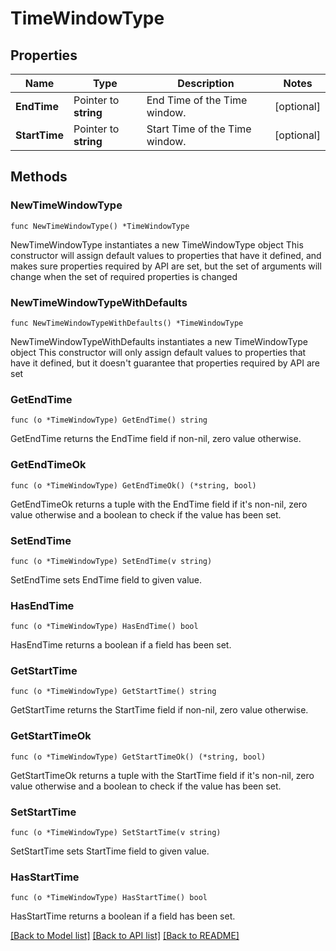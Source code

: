 # TimeWindowType

## Properties

Name | Type | Description | Notes
------------ | ------------- | ------------- | -------------
**EndTime** | Pointer to **string** | End Time of the Time window. | [optional] 
**StartTime** | Pointer to **string** | Start Time of the Time window. | [optional] 

## Methods

### NewTimeWindowType

`func NewTimeWindowType() *TimeWindowType`

NewTimeWindowType instantiates a new TimeWindowType object
This constructor will assign default values to properties that have it defined,
and makes sure properties required by API are set, but the set of arguments
will change when the set of required properties is changed

### NewTimeWindowTypeWithDefaults

`func NewTimeWindowTypeWithDefaults() *TimeWindowType`

NewTimeWindowTypeWithDefaults instantiates a new TimeWindowType object
This constructor will only assign default values to properties that have it defined,
but it doesn't guarantee that properties required by API are set

### GetEndTime

`func (o *TimeWindowType) GetEndTime() string`

GetEndTime returns the EndTime field if non-nil, zero value otherwise.

### GetEndTimeOk

`func (o *TimeWindowType) GetEndTimeOk() (*string, bool)`

GetEndTimeOk returns a tuple with the EndTime field if it's non-nil, zero value otherwise
and a boolean to check if the value has been set.

### SetEndTime

`func (o *TimeWindowType) SetEndTime(v string)`

SetEndTime sets EndTime field to given value.

### HasEndTime

`func (o *TimeWindowType) HasEndTime() bool`

HasEndTime returns a boolean if a field has been set.

### GetStartTime

`func (o *TimeWindowType) GetStartTime() string`

GetStartTime returns the StartTime field if non-nil, zero value otherwise.

### GetStartTimeOk

`func (o *TimeWindowType) GetStartTimeOk() (*string, bool)`

GetStartTimeOk returns a tuple with the StartTime field if it's non-nil, zero value otherwise
and a boolean to check if the value has been set.

### SetStartTime

`func (o *TimeWindowType) SetStartTime(v string)`

SetStartTime sets StartTime field to given value.

### HasStartTime

`func (o *TimeWindowType) HasStartTime() bool`

HasStartTime returns a boolean if a field has been set.


[[Back to Model list]](../README.md#documentation-for-models) [[Back to API list]](../README.md#documentation-for-api-endpoints) [[Back to README]](../README.md)


